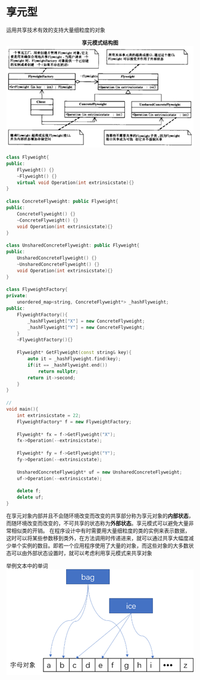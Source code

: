 享元型
======
运用共享技术有效的支持大量细粒度的对象

**<center>享元模式结构图</center>**
![avar](享元模式结构图.png)

```cpp
class Flyweight{
public:
    Flyweight() {}
    ~Flyweight() {}
    virtual void Operation(int extrinsicstate){}
}

class ConcreteFlyweight: public Flyweight{
public:
    ConcreteFlyweight() {}
    ~ConcreteFlyweight() {}
    void Operation(int extrinsicstate){}
}

class UnsharedConcreteFlyweight: public Flyweight{
public:
    UnsharedConcreteFlyweight() {}
    ~UnsharedConcreteFlyweight() {}
    void Operation(int extrinsicstate){}
}

class FlyweightFactory{
private:
    unordered_map<string, ConcreteFlyweight*> _hashFlyweight;
public:
    FlyweightFactory(){
        _hashFlyweight["X"] = new ConcreteFlyweight;
        _hashFlyweight["Y"] = new ConcreteFlyweight;
    }
    ~FlyweightFactory(){}

    Flyweight* GetFlyweight(const string& key){
        auto it = _hashFlyweight.find(key);
        if(it == _hashFlyweight.end())
            return nullptr;
        return it->second;
    }
}

//
void main(){
    int extrinsicstate = 22;
    FlyweightFactory* f = new FlyweightFactory;

    Flyweight* fx = f->GetFlyweight("X");
    fx->Operation(--extrinsicstate);

    Flyweight* fy = f->GetFlyweight("Y");
    fy->Operation(--extrinsicstate);

    UnsharedConcreteFlyweight* uf = new UnsharedConcreteFlyweight;
    uf->Operation(--extrinsicstate);

    delete f;
    delete uf;
}
```
在享元对象内部并且不会随环境改变而改变的共享部分称为享元对象的**内部状态**，而随环境改变而改变的，不可共享的状态称为**外部状态**。享元模式可以避免大量非常相似类的开销。
在程序设计中有时需要用大量细粒度的类的实例来表示数据，这时可以将某些参数移到类外，在方法调用时传递进来，就可以通过共享大幅度减少单个实例的数目。即若一个应用程序使用了大量的对象，而这些对象的大多数状态可以由外部状态设置时，就可以考虑利用享元模式来共享对象

举例文本中的单词
![avar](享元模式.png)
